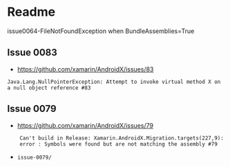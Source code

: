 # Readme


issue0064-FileNotFoundException when BundleAssemblies=True

## Issue 0083

*   https://github.com/xamarin/AndroidX/issues/83

```
Java.Lang.NullPointerException: Attempt to invoke virtual method X on a null object reference #83
```

## Issue 0079

*   https://github.com/xamarin/AndroidX/issues/79

```
    Can't build in Release: Xamarin.AndroidX.Migration.targets(227,9): 
    error : Symbols were found but are not matching the assembly #79
```

*   `issue-0079/`

